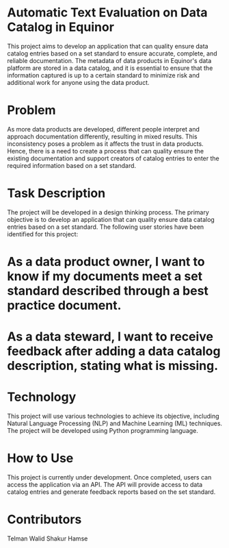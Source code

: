 # Automatic Text Evaluation on Data Catalog in Equinor
This project aims to develop an application that can quality ensure data catalog entries based on a set standard to ensure accurate, complete, and reliable documentation. The metadata of data products in Equinor's data platform are stored in a data catalog, and it is essential to ensure that the information captured is up to a certain standard to minimize risk and additional work for anyone using the data product.

# Problem
As more data products are developed, different people interpret and approach documentation differently, resulting in mixed results. This inconsistency poses a problem as it affects the trust in data products. Hence, there is a need to create a process that can quality ensure the existing documentation and support creators of catalog entries to enter the required information based on a set standard.

# Task Description
The project will be developed in a design thinking process. The primary objective is to develop an application that can quality ensure data catalog entries based on a set standard. The following user stories have been identified for this project:

# As a data product owner, I want to know if my documents meet a set standard described through a best practice document.
# As a data steward, I want to receive feedback after adding a data catalog description, stating what is missing.
# Technology
This project will use various technologies to achieve its objective, including Natural Language Processing (NLP) and Machine Learning (ML) techniques. The project will be developed using Python programming language.

# How to Use
This project is currently under development. Once completed, users can access the application via an API. The API will provide access to data catalog entries and generate feedback reports based on the set standard.

# Contributors
Telman
Walid
Shakur 
Hamse
